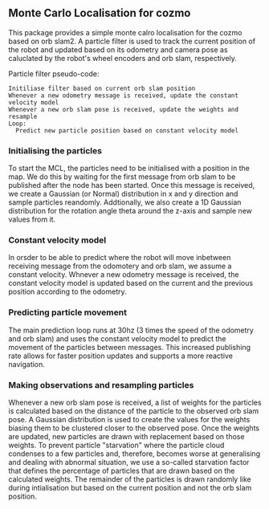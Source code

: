 ## Monte Carlo Localisation for cozmo

This package provides a simple monte calro localisation for the cozmo based on orb slam2.
A particle filter is used to track the current position of the robot and updated based 
on its odometry and camera pose as caluclated by the robot's wheel encoders and orb slam,
respectively.

Particle filter pseudo-code:

```
Initiliase filter based on current orb slam position
Whenever a new odometry message is received, update the constant velocity model
Whenever a new orb slam pose is received, update the weights and resample
Loop:
  Predict new particle position based on constant velocity model
```

### Initialising the particles

To start the MCL, the particles need to be initialised with a position in the map.
We do this by waiting for the first message from orb slam to be published after the 
node has been started. Once this message is received, we create a Gaussian (or Normal)
distribution in x and y direction and sample particles reandomly. Addtionally, we also
create a 1D Gaussian distribution for the rotation angle theta around the z-axis and
sample new values from it.


### Constant velocity model

In orsder to be able to predict where the robot will move inbetween receiving message
from the odomotery and orb slam, we assume a constant velocity. Whnever a new odometry
message is received, the constant velocity model is updated based on the current and 
the previous position according to the odometry.

### Predicting particle movement

The main prediction loop runs at 30hz (3 times the speed of the odometry and orb slam)
and uses the constant velocity model to predict the movement of the particles between
messages. This increased publishing rate allows for faster position updates and supports
a more reactive navigation.

### Making observations and resampling particles

Whenever a new orb slam pose is received, a list of weights for the particles is calculated
based on the distance of the particle to the observed orb slam pose. A Gaussian distribution
is used to create the values for the weights biasing them to be clustered closer to the 
observed pose. Once the weights are updated, new particles are drawn with replacement based 
on those weights. To prevent particle "starvation" where the particle cloud condenses
to a few particles and, therefore, becomes worse at generalising and dealing with abnormal
situation, we use a so-called starvation factor that defines the percentage of particles
that are drawn based on the calculated weights. The remainder of the particles is drawn 
randomly like during intialisation but based on the current position and not the orb slam position.



